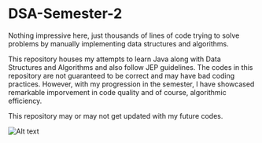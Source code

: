# DSA-Semester-2
Nothing impressive here, just thousands of lines of code trying to solve problems by manually implementing data structures and algorithms.

This repository houses my attempts to learn Java along with Data Structures and Algorithms and also follow JEP guidelines. The codes in this repository are not guaranteed to be correct and may have bad coding practices. However, with my progression in the semester, I have showcased remarkable imporvement in code quality and of course, algorithmic efficiency.

This repository may or may not get updated with my future codes.

![Alt text](https://cdn.epicstream.com/assets/uploads/featurescover/megumin.jpg)
